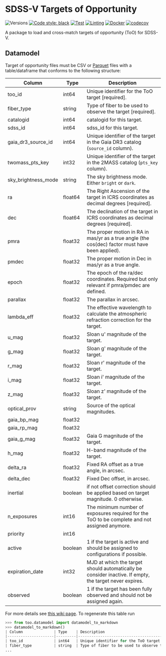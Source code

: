 # SDSS-V Targets of Opportunity

![Versions](https://img.shields.io/badge/python->3.12-blue)
[![Code style: black](https://img.shields.io/badge/code%20style-black-000000.svg)](https://github.com/psf/black)
[![Test](https://github.com/sdss/too/actions/workflows/test.yml/badge.svg)](https://github.com/sdss/too/actions/workflows/test.yml)
[![Linting](https://github.com/sdss/too/actions/workflows/lint.yml/badge.svg)](https://github.com/sdss/too/actions/workflows/lint.yml)
[![Docker](https://github.com/sdss/too/actions/workflows/docker.yml/badge.svg)](https://github.com/sdss/too/actions/workflows/docker.yml)
[![codecov](https://codecov.io/gh/sdss/too/graph/badge.svg?token=2ZLPYszyLs)](https://codecov.io/gh/sdss/too)

A package to load and cross-match targets of opportunity (ToO) for SDSS-V.

## Datamodel

Target of opportunity files must be CSV or [Parquet](https://parquet.apache.org) files with a table/dataframe that conforms to the following structure:

| Column              | Type    | Description                                                                                            |
|---------------------|---------|--------------------------------------------------------------------------------------------------------|
| too_id              | int64   | Unique identifier for the ToO target [required].                                                       |
| fiber_type          | string  | Type of fiber to be used to observe the target [required].                                             |
| catalogid           | int64   | catalogid for this target.                                                                             |
| sdss_id             | int64   | sdss_id for this target.                                                                               |
| gaia_dr3_source_id  | int64   | Unique identifier of the target in the Gaia DR3 catalog (`source_id` column).                         |
| twomass_pts_key     | int32   | Unique identifier of the target in the 2MASS catalog (`pts_key` column).                               |
| sky_brightness_mode | string  | The sky brightness mode. Either `bright` or `dark`.                                                    |
| ra                  | float64 | The Right Ascension of the target in ICRS coordinates as decimal degrees [required].                   |
| dec                 | float64 | The declination of the target in ICRS coordinates as decimal degrees [required].                       |
| pmra                | float32 | The proper motion in RA in mas/yr as a true angle (the cos(dec) factor must have been applied).        |
| pmdec               | float32 | The proper motion in Dec in mas/yr as a true angle.                                                    |
| epoch               | float32 | The epoch of the ra/dec coordinates. Required but only relevant if pmra/pmdec are defined.             |
| parallax            | float32 | The parallax in arcsec.                                                                                |
| lambda_eff          | float32 | The effective wavelength to calculate the atmospheric refraction correction for the target.            |
| u_mag               | float32 | Sloan u' magnitude of the target.                                                                      |
| g_mag               | float32 | Sloan g' magnitude of the target.                                                                      |
| r_mag               | float32 | Sloan r' magnitude of the target.                                                                      |
| i_mag               | float32 | Sloan i' magnitude of the target.                                                                      |
| z_mag               | float32 | Sloan z' magnitude of the target.                                                                      |
| optical_prov        | string  | Source of the optical magnitudes.                                                                      |
| gaia_bp_mag         | float32 |                                                                                                        |
| gaia_rp_mag         | float32 |                                                                                                        |
| gaia_g_mag          | float32 | Gaia G magnitude of the target.                                                                        |
| h_mag               | float32 | H-band magnitude of the target.                                                                        |
| delta_ra            | float32 | Fixed RA offset as a true angle, in arcsec.                                                            |
| delta_dec           | float32 | Fixed Dec offset, in arcsec.                                                                           |
| inertial            | boolean |  if not offset correction should be applied based on target magnitude. 0 otherwise.                    |
| n_exposures         | int16   | The minimum number of exposures required for the ToO to be complete and not assigned anymore.          |
| priority            | int16   |                                                                                                        |
| active              | boolean | 1 if the target is active and should be assigned to configurations if possible.                        |
| expiration_date     | int32   | MJD at which the target should automatically be consider inactive. If empty, the target never expires. |
| observed            | boolean | 1 if the target has been fully observed and should not be assigned again.                              |

For more details see [this wiki page](https://wiki.sdss.org/display/OPS/Implementation+Targets+of+Opportunity). To regenerate this table run

```python
>>> from too.datamodel import datamodel_to_markdown
>>> datamodel_to_markdown()
| Column              | Type    | Description                                                                                            |
|---------------------|---------|--------------------------------------------------------------------------------------------------------|
| too_id              | int64   | Unique identifier for the ToO target [required].                                                       |
| fiber_type          | string  | Type of fiber to be used to observe the target [required].                                             |
...
```
